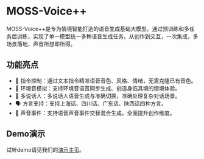 # MOSS-Voice++

MOSS-Voice++是专为情境智能打造的语音生成基础大模型。通过预训练和多任务后训练，实现了单一模型统一多种语音生成任务。从创作到交互，一次集成，多场景落地，声音所想即所得。

## 功能亮点

- 🎯 指令控制：通过文本指令精准语音音色、风格、情绪，无需克隆已有音色。
- 🌈 环境音模拟：支持环境音语音同步生成、创造身临其境的情境体验。
- 👥 多说话人：多说话人语音生成与准确切换，准确处理复杂对话场景。
- 🗣️ 方言支持：支持上海话、四川话、广东话、陕西话四种方言。
- 🎵 声音事件：支持语音声音事件交替混合生成，全面提升创作维度。

## Demo演示

试听demo请见我们的[演示主页](https://openmoss.github.io/MOSS-VoicePlus/)。